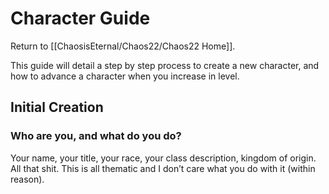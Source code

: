 # Character Guide
Return to [[ChaosisEternal/Chaos22/Chaos22 Home]].

This guide will detail a step by step process to create a new character, and how to advance a character when you increase in level.

## Initial Creation
### Who are you, and what do you do?

Your name, your title, your race, your class description, kingdom of origin. All that shit. This is all thematic and I don’t care what you do with it (within reason).
